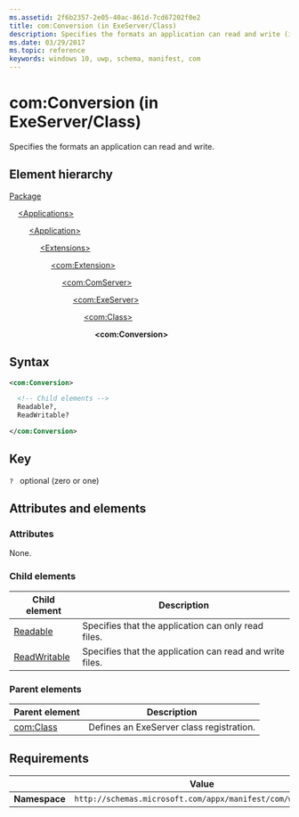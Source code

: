 ```yaml
---
ms.assetid: 2f6b2357-2e05-40ac-861d-7cd67202f0e2
title: com:Conversion (in ExeServer/Class)
description: Specifies the formats an application can read and write (in ExeServer/Class).
ms.date: 03/29/2017
ms.topic: reference
keywords: windows 10, uwp, schema, manifest, com
---
```


# com:Conversion (in ExeServer/Class)

Specifies the formats an application can read and write.

## Element hierarchy

[Package](element-package.md)

&nbsp;&nbsp;&nbsp;&nbsp;[\<Applications\>](element-applications.md)

&nbsp;&nbsp;&nbsp;&nbsp; &nbsp;&nbsp;&nbsp;&nbsp;[\<Application\>](element-application.md)

&nbsp;&nbsp;&nbsp;&nbsp; &nbsp;&nbsp;&nbsp;&nbsp; &nbsp;&nbsp;&nbsp;&nbsp;[\<Extensions\>](element-1-extensions.md)

&nbsp;&nbsp;&nbsp;&nbsp; &nbsp;&nbsp;&nbsp;&nbsp; &nbsp;&nbsp;&nbsp;&nbsp; &nbsp;&nbsp;&nbsp;&nbsp;[\<com:Extension\>](element-com-extension.md)

&nbsp;&nbsp;&nbsp;&nbsp; &nbsp;&nbsp;&nbsp;&nbsp; &nbsp;&nbsp;&nbsp;&nbsp; &nbsp;&nbsp;&nbsp;&nbsp; &nbsp;&nbsp;&nbsp;&nbsp;[\<com:ComServer\>](element-com-comserver.md)

&nbsp;&nbsp;&nbsp;&nbsp; &nbsp;&nbsp;&nbsp;&nbsp; &nbsp;&nbsp;&nbsp;&nbsp; &nbsp;&nbsp;&nbsp;&nbsp; &nbsp;&nbsp;&nbsp;&nbsp; &nbsp;&nbsp;&nbsp;&nbsp;[\<com:ExeServer\>](element-com-exeserver.md)

&nbsp;&nbsp;&nbsp;&nbsp; &nbsp;&nbsp;&nbsp;&nbsp; &nbsp;&nbsp;&nbsp;&nbsp; &nbsp;&nbsp;&nbsp;&nbsp; &nbsp;&nbsp;&nbsp;&nbsp; &nbsp;&nbsp;&nbsp;&nbsp; &nbsp;&nbsp;&nbsp;&nbsp;[\<com:Class\>](element-com-exeserver-class.md)

&nbsp;&nbsp;&nbsp;&nbsp; &nbsp;&nbsp;&nbsp;&nbsp; &nbsp;&nbsp;&nbsp;&nbsp; &nbsp;&nbsp;&nbsp;&nbsp; &nbsp;&nbsp;&nbsp;&nbsp; &nbsp;&nbsp;&nbsp;&nbsp; &nbsp;&nbsp;&nbsp;&nbsp; &nbsp;&nbsp;&nbsp;&nbsp;**\<com:Conversion\>**

## Syntax

```xml
<com:Conversion>

  <!-- Child elements -->
  Readable?,
  ReadWritable?

</com:Conversion>
```

## Key

`?`    optional (zero or one)

## Attributes and elements

### Attributes

None.

### Child elements

| Child element | Description |
|-|-|
| [Readable](element-com-exe-readable.md) | Specifies that the application can only read files. |
| [ReadWritable](element-com-exe-readwritable.md) | Specifies that the application can read and write files. |

### Parent elements

| Parent element | Description |
|-|-|
| [com:Class](element-com-exeserver-class.md) | Defines an ExeServer class registration. |

## Requirements

|   | Value  |
|--|--|
| **Namespace** | `http://schemas.microsoft.com/appx/manifest/com/windows10` |
